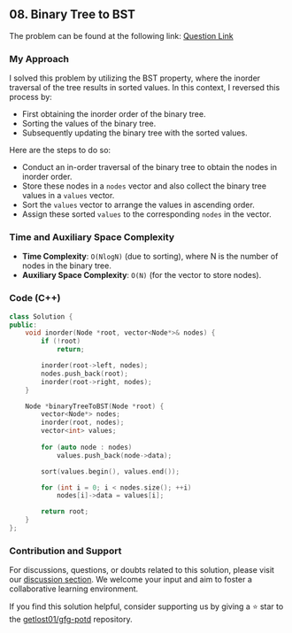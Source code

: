 ## 08. Binary Tree to BST

The problem can be found at the following link: [Question Link](https://practice.geeksforgeeks.org/problems/binary-tree-to-bst/1)

### My Approach

I solved this problem by utilizing the BST property, where the inorder traversal of the tree results in sorted values. In this context, I reversed this process by:

- First obtaining the inorder order of the binary tree.
- Sorting the values of the binary tree.
- Subsequently updating the binary tree with the sorted values.

Here are the steps to do so:

- Conduct an in-order traversal of the binary tree to obtain the nodes in inorder order.
- Store these nodes in a `nodes` vector and also collect the binary tree values in a `values` vector.
- Sort the `values` vector to arrange the values in ascending order.
- Assign these sorted `values` to the corresponding `nodes` in the vector.

### Time and Auxiliary Space Complexity

- **Time Complexity**: `O(NlogN)` (due to sorting), where N is the number of nodes in the binary tree.
- **Auxiliary Space Complexity**: `O(N)` (for the vector to store nodes).

### Code (C++)

```cpp
class Solution {
public:
    void inorder(Node *root, vector<Node*>& nodes) {
        if (!root)
            return;

        inorder(root->left, nodes);
        nodes.push_back(root);
        inorder(root->right, nodes);
    }

    Node *binaryTreeToBST(Node *root) {
        vector<Node*> nodes;
        inorder(root, nodes);
        vector<int> values;
        
        for (auto node : nodes)
            values.push_back(node->data);

        sort(values.begin(), values.end());

        for (int i = 0; i < nodes.size(); ++i)
            nodes[i]->data = values[i];

        return root;
    }
};
```

### Contribution and Support

For discussions, questions, or doubts related to this solution, please visit our [discussion section](https://github.com/getlost01/gfg-potd/discussions). We welcome your input and aim to foster a collaborative learning environment.

If you find this solution helpful, consider supporting us by giving a ⭐ star to the [getlost01/gfg-potd](https://github.com/getlost01/gfg-potd) repository.
